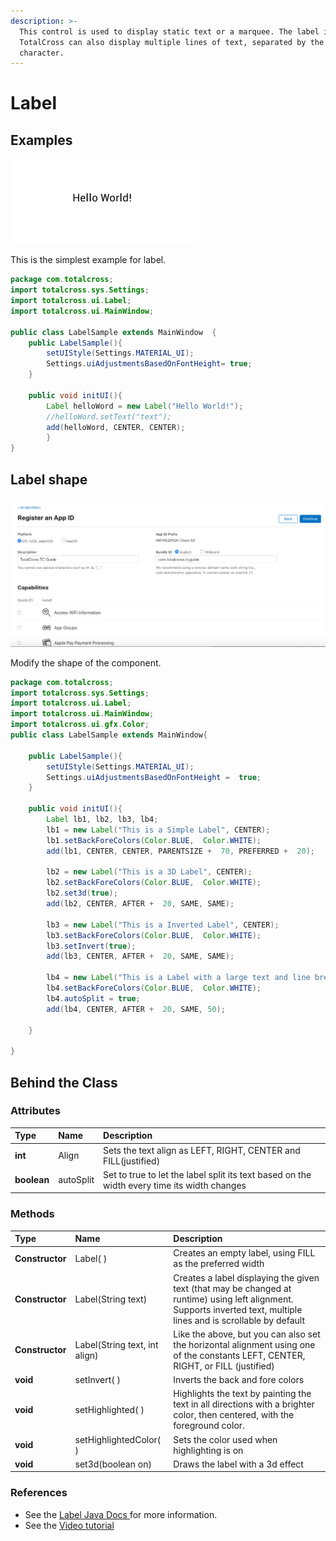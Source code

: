 ```yaml
---
description: >-
  This control is used to display static text or a marquee. The label in
  TotalCross can also display multiple lines of text, separated by the
  character.
---
```


# Label

## Examples

![](../../.gitbook/assets/image%20%288%29.png)

This is the simplest example for label. 

```java
package com.totalcross;
import totalcross.sys.Settings;
import totalcross.ui.Label;
import totalcross.ui.MainWindow;

public class LabelSample extends MainWindow  {
    public LabelSample(){
        setUIStyle(Settings.MATERIAL_UI);
        Settings.uiAdjustmentsBasedOnFontHeight= true;
    }

    public void initUI(){
        Label helloWord = new Label("Hello World!");
        //helloWord.setText("text");
        add(helloWord, CENTER, CENTER);
        }
}
```

## Label shape

![](../../.gitbook/assets/image%20%2888%29.png)

Modify the shape of the component.

```java
package com.totalcross;
import totalcross.sys.Settings;
import totalcross.ui.Label;
import totalcross.ui.MainWindow;
import totalcross.ui.gfx.Color;
public class LabelSample extends MainWindow{

    public LabelSample(){
        setUIStyle(Settings.MATERIAL_UI);
        Settings.uiAdjustmentsBasedOnFontHeight =  true;
    }

    public void initUI(){
        Label lb1, lb2, lb3, lb4;
        lb1 = new Label("This is a Simple Label", CENTER);
        lb1.setBackForeColors(Color.BLUE,  Color.WHITE);
        add(lb1, CENTER, CENTER, PARENTSIZE +  70, PREFERRED +  20);

        lb2 = new Label("This is a 3D Label", CENTER);
        lb2.setBackForeColors(Color.BLUE,  Color.WHITE);
        lb2.set3d(true);
        add(lb2, CENTER, AFTER +  20, SAME, SAME);

        lb3 = new Label("This is a Inverted Label", CENTER);
        lb3.setBackForeColors(Color.BLUE,  Color.WHITE);
        lb3.setInvert(true);
        add(lb3, CENTER, AFTER +  20, SAME, SAME);

        lb4 = new Label("This is a Label with a large text and line break", CENTER);
        lb4.setBackForeColors(Color.BLUE,  Color.WHITE);
        lb4.autoSplit = true;
        add(lb4, CENTER, AFTER +  20, SAME, 50);

    }

}
```

## Behind the Class

### Attributes

| Type | Name | Description |
| :--- | :--- | :--- |
| **int** | Align | Sets the text align as LEFT, RIGHT, CENTER and FILL\(justified\) |
| **boolean** | autoSplit | Set to true to let the label split its text based on the width every time its width changes |

### Methods

| Type | Name | Description |
| :--- | :--- | :--- |
| **Constructor** | Label\( \) | Creates an empty label, using FILL as the preferred width |
| **Constructor** | Label\(String text\) | Creates a label displaying the given text \(that may be changed at runtime\) using left alignment. Supports inverted text, multiple lines and is scrollable by default |
| **Constructor** | Label\(String text, int align\) | Like the above, but you can also set the horizontal alignment using one of the constants LEFT, CENTER, RIGHT, or FILL \(justified\) |
| **void** | setInvert\( \) | Inverts the back and fore colors |
| **void** | setHighlighted\( \) | Highlights the text by painting the text in all directions with a brighter color, then centered, with the foreground color. |
| **void** | setHighlightedColor\( \) | Sets the color used when highlighting is on |
| **void** | set3d\(boolean on\) | Draws the label with a 3d effect |

### **References**

* See the [Label Java Docs ](https://rs.totalcross.com/doc/totalcross/ui/Label.html)for more information.
* See the [Video tutorial](https://www.youtube.com/watch?v=2YiR19jInps) 

